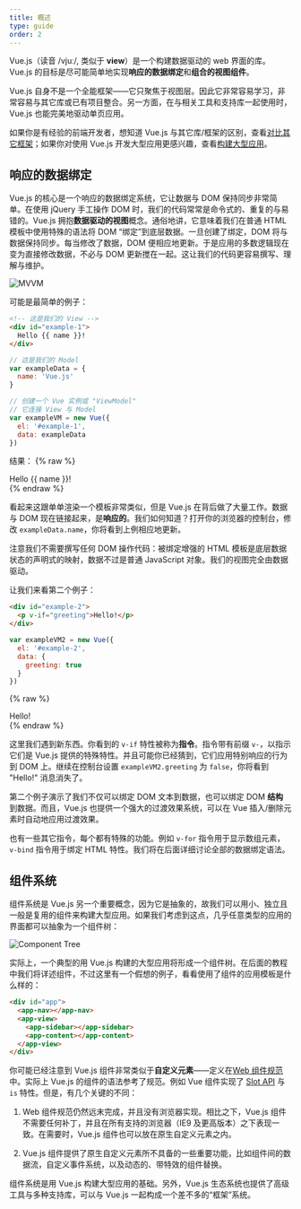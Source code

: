 ```yaml
---
title: 概述
type: guide
order: 2
---
```


Vue.js（读音 /vjuː/, 类似于 **view**）是一个构建数据驱动的 web 界面的库。Vue.js 的目标是尽可能简单地实现**响应的数据绑定**和**组合的视图组件**。

Vue.js 自身不是一个全能框架——它只聚焦于视图层。因此它非常容易学习，非常容易与其它库或已有项目整合。另一方面，在与相关工具和支持库一起使用时，Vue.js 也能完美地驱动单页应用。

如果你是有经验的前端开发者，想知道 Vue.js 与其它库/框架的区别，查看[对比其它框架](comparison.html)；如果你对使用 Vue.js 开发大型应用更感兴趣，查看[构建大型应用](application.html)。

## 响应的数据绑定

Vue.js 的核心是一个响应的数据绑定系统，它让数据与 DOM 保持同步非常简单。在使用 jQuery 手工操作 DOM 时，我们的代码常常是命令式的、重复的与易错的。Vue.js 拥抱**数据驱动的视图**概念。通俗地讲，它意味着我们在普通 HTML 模板中使用特殊的语法将 DOM “绑定”到底层数据。一旦创建了绑定，DOM 将与数据保持同步。每当修改了数据，DOM 便相应地更新。于是应用的多数逻辑现在变为直接修改数据，不必与 DOM 更新搅在一起。这让我们的代码更容易撰写、理解与维护。

![MVVM](/images/mvvm.png)

可能是最简单的例子：

``` html
<!-- 这是我们的 View -->
<div id="example-1">
  Hello {{ name }}!
</div>
```

``` js
// 这是我们的 Model
var exampleData = {
  name: 'Vue.js'
}

// 创建一个 Vue 实例或 "ViewModel"
// 它连接 View 与 Model
var exampleVM = new Vue({
  el: '#example-1',
  data: exampleData
})
```

结果：
{% raw %}
<div id="example-1" class="demo">Hello {{ name }}!</div>
<script>
var exampleData = {
  name: 'Vue.js'
}
var exampleVM = new Vue({
  el: '#example-1',
  data: exampleData
})
</script>
{% endraw %}

看起来这跟单单渲染一个模板非常类似，但是 Vue.js 在背后做了大量工作。数据与 DOM 现在链接起来，是**响应的**。我们如何知道？打开你的浏览器的控制台，修改 `exampleData.name`，你将看到上例相应地更新。

注意我们不需要撰写任何 DOM 操作代码：被绑定增强的 HTML 模板是底层数据状态的声明式的映射，数据不过是普通 JavaScript 对象。我们的视图完全由数据驱动。 

让我们来看第二个例子：

``` html
<div id="example-2">
  <p v-if="greeting">Hello!</p>
</div>
```

``` js
var exampleVM2 = new Vue({
  el: '#example-2',
  data: {
    greeting: true
  }
})
```

{% raw %}
<div id="example-2" class="demo">
  <span v-if="greeting">Hello!</span>
</div>
<script>
var exampleVM2 = new Vue({
  el: '#example-2',
  data: {
    greeting: true
  }
})
</script>
{% endraw %}

这里我们遇到新东西。你看到的 `v-if` 特性被称为**指令**。指令带有前缀 `v-`，以指示它们是 Vue.js 提供的特殊特性。并且可能你已经猜到，它们应用特别响应的行为到 DOM 上。继续在控制台设置 `exampleVM2.greeting` 为 `false`，你将看到 "Hello!" 消息消失了。

第二个例子演示了我们不仅可以绑定 DOM 文本到数据，也可以绑定 DOM **结构** 到数据。而且，Vue.js 也提供一个强大的过渡效果系统，可以在 Vue 插入/删除元素时自动地应用过渡效果。

也有一些其它指令，每个都有特殊的功能。例如 `v-for` 指令用于显示数组元素，`v-bind` 指令用于绑定 HTML 特性。我们将在后面详细讨论全部的数据绑定语法。

## 组件系统

组件系统是 Vue.js 另一个重要概念，因为它是抽象的，故我们可以用小、独立且一般是复用的组件来构建大型应用。如果我们考虑到这点，几乎任意类型的应用的界面都可以抽象为一个组件树：

![Component Tree](/images/components.png)

实际上，一个典型的用 Vue.js 构建的大型应用将形成一个组件树。在后面的教程中我们将详述组件，不过这里有一个假想的例子，看看使用了组件的应用模板是什么样的：

``` html
<div id="app">
  <app-nav></app-nav>
  <app-view>
    <app-sidebar></app-sidebar>
    <app-content></app-content>
  </app-view>
</div>
```

你可能已经注意到 Vue.js 组件非常类似于**自定义元素**——定义在[Web 组件规范](http://www.w3.org/wiki/WebComponents/)中。实际上 Vue.js 的组件的语法参考了规范。例如 Vue 组件实现了 [Slot API](https://github.com/w3c/webcomponents/blob/gh-pages/proposals/Slots-Proposal.md) 与 `is` 特性。但是，有几个关键的不同：  

1. Web 组件规范仍然远末完成，并且没有浏览器实现。相比之下，Vue.js 组件不需要任何补丁，并且在所有支持的浏览器（IE9 及更高版本）之下表现一致。在需要时，Vue.js 组件也可以放在原生自定义元素之内。

2. Vue.js 组件提供了原生自定义元素所不具备的一些重要功能，比如组件间的数据流，自定义事件系统，以及动态的、带特效的组件替换。

组件系统是用 Vue.js 构建大型应用的基础。另外，Vue.js 生态系统也提供了高级工具与多种支持库，可以与 Vue.js 一起构成一个差不多的“框架”系统。
